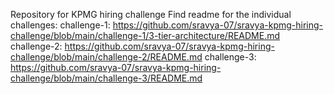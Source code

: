 Repository for KPMG hiring challenge
Find readme for the individual challenges:
challenge-1: https://github.com/sravya-07/sravya-kpmg-hiring-challenge/blob/main/challenge-1/3-tier-architecture/README.md
challenge-2: https://github.com/sravya-07/sravya-kpmg-hiring-challenge/blob/main/challenge-2/README.md
challenge-3: https://github.com/sravya-07/sravya-kpmg-hiring-challenge/blob/main/challenge-3/README.md
